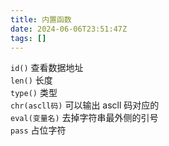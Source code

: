 ```yaml
---
title: 内置函数
date: 2024-06-06T23:51:47Z
tags: []
---
```


​`id()`​ 查看数据地址  
​`len()`​ 长度  
​`type()`​ 类型  
​`chr(ascll码)`​ 可以输出 ascll 码对应的  
​`eval(变量名)`​ 去掉字符串最外侧的引号  
​`pass`​ 占位字符
